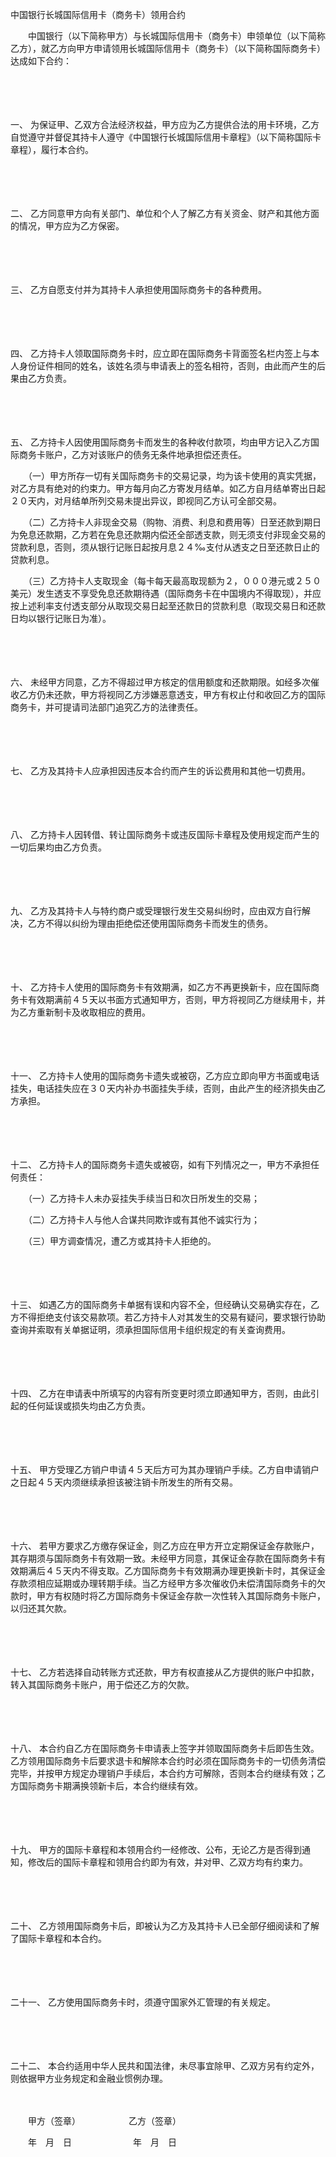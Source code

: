 



中国银行长城国际信用卡（商务卡）领用合约



 

　　中国银行（以下简称甲方）与长城国际信用卡（商务卡）申领单位（以下简称乙方），就乙方向甲方申请领用长城国际信用卡（商务卡）（以下简称国际商务卡）达成如下合约：

　　

　　

一、
为保证甲、乙双方合法经济权益，甲方应为乙方提供合法的用卡环境，乙方自觉遵守并督促其持卡人遵守《中国银行长城国际信用卡章程》（以下简称国际卡章程），履行本合约。

　　

　　

二、
乙方同意甲方向有关部门、单位和个人了解乙方有关资金、财产和其他方面的情况，甲方应为乙方保密。

　　

　　

三、
乙方自愿支付并为其持卡人承担使用国际商务卡的各种费用。

　　

　　

四、
乙方持卡人领取国际商务卡时，应立即在国际商务卡背面签名栏内签上与本人身份证件相同的姓名，该姓名须与申请表上的签名相符，否则，由此而产生的后果由乙方负责。

　　

　　

五、
乙方持卡人因使用国际商务卡而发生的各种收付款项，均由甲方记入乙方国际商务卡账户，乙方对该账户的债务无条件地承担偿还责任。

　　（一）甲方所存一切有关国际商务卡的交易记录，均为该卡使用的真实凭据，对乙方具有绝对的约束力。甲方每月向乙方寄发月结单。如乙方自月结单寄出日起２０天内，对月结单所列交易未提出异议，即视同乙方认可全部交易。

　　（二）乙方持卡人非现金交易（购物、消费、利息和费用等）日至还款到期日为免息还款期，乙方若在免息还款期内偿还全部透支款，则无须支付非现金交易的贷款利息，否则，须从银行记账日起按月息２４‰支付从透支之日至还款日止的贷款利息。

　　（三）乙方持卡人支取现金（每卡每天最高取现额为２，０００港元或２５０美元）发生透支不享受免息还款期待遇（国际商务卡在中国境内不得取现），并应按上述利率支付透支部分从取现交易日起至还款日的贷款利息（取现交易日和还款日均以银行记账日为准）。

　　

　　

六、
未经甲方同意，乙方不得超过甲方核定的信用额度和还款期限。如经多次催收乙方仍未还款，甲方将视同乙方涉嫌恶意透支，甲方有权止付和收回乙方的国际商务卡，并可提请司法部门追究乙方的法律责任。

　　

　　

七、
乙方及其持卡人应承担因违反本合约而产生的诉讼费用和其他一切费用。

　　

　　

八、
乙方持卡人因转借、转让国际商务卡或违反国际卡章程及使用规定而产生的一切后果均由乙方负责。

　　

　　

九、
乙方及其持卡人与特约商户或受理银行发生交易纠纷时，应由双方自行解决，乙方不得以纠纷为理由拒绝偿还使用国际商务卡而发生的债务。

　　

　　

十、
乙方持卡人使用的国际商务卡有效期满，如乙方不再更换新卡，应在国际商务卡有效期满前４５天以书面方式通知甲方，否则，甲方将视同乙方继续用卡，并为乙方重新制卡及收取相应的费用。

　　

　　

十一、
乙方持卡人使用的国际商务卡遗失或被窃，乙方应立即向甲方书面或电话挂失，电话挂失应在３０天内补办书面挂失手续，否则，由此产生的经济损失由乙方承担。

　　

　　

十二、
乙方持卡人的国际商务卡遗失或被窃，如有下列情况之一，甲方不承担任何责任：

　　（一）乙方持卡人未办妥挂失手续当日和次日所发生的交易；

　　（二）乙方持卡人与他人合谋共同欺诈或有其他不诚实行为；

　　（三）甲方调查情况，遭乙方或其持卡人拒绝的。

　　

　　

十三、
如遇乙方的国际商务卡单据有误和内容不全，但经确认交易确实存在，乙方不得拒绝支付该交易款项。若乙方持卡人对其发生的交易有疑问，要求银行协助查询并索取有关单据证明，须承担国际信用卡组织规定的有关查询费用。

　　

　　

十四、
乙方在申请表中所填写的内容有所变更时须立即通知甲方，否则，由此引起的任何延误或损失均由乙方负责。

　　

　　

十五、
甲方受理乙方销户申请４５天后方可为其办理销户手续。乙方自申请销户之日起４５天内须继续承担该被注销卡所发生的所有交易。

　　

　　

十六、
若甲方要求乙方缴存保证金，则乙方应在甲方开立定期保证金存款账户，其存期须与国际商务卡有效期一致。未经甲方同意，其保证金存款在国际商务卡有效期满后４５天内不得支取。乙方国际商务卡有效期满办理更换新卡时，其保证金存款须相应延期或办理转期手续。当乙方经甲方多次催收仍未偿清国际商务卡的欠款时，甲方有权随时将乙方国际商务卡保证金存款一次性转入其国际商务卡账户，以归还其欠款。

　　

　　

十七、
乙方若选择自动转账方式还款，甲方有权直接从乙方提供的账户中扣款，转入其国际商务卡账户，用于偿还乙方的欠款。

　　

　　

十八、
本合约自乙方在国际商务卡申请表上签字并领取国际商务卡后即告生效。乙方领用国际商务卡后要求退卡和解除本合约时必须在国际商务卡的一切债务清偿完毕，并按甲方规定办理销户手续后，本合约方可解除，否则本合约继续有效；乙方国际商务卡期满换领新卡后，本合约继续有效。

　　

　　

十九、
甲方的国际卡章程和本领用合约一经修改、公布，无论乙方是否得到通知，修改后的国际卡章程和领用合约即为有效，并对甲、乙双方均有约束力。

　　

　　

二十、
乙方领用国际商务卡后，即被认为乙方及其持卡人已全部仔细阅读和了解了国际卡章程和本合约。

　　

　　

二十一、
乙方使用国际商务卡时，须遵守国家外汇管理的有关规定。

　　

　　

二十二、
本合约适用中华人民共和国法律，未尽事宜除甲、乙双方另有约定外，则依据甲方业务规定和金融业惯例办理。

　　

　　甲方（签章）　　　　　　乙方（签章）

　　年　月　日　　　　　　　年　月　日